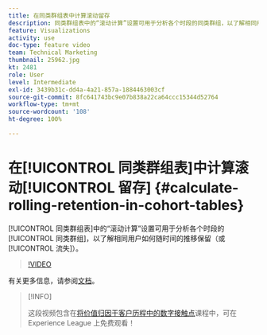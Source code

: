 ```yaml
---
title: 在同类群组表中计算滚动留存
description: 同类群组表中的“滚动计算”设置可用于分析各个时段的同类群组，以了解相同用户如何随时间的推移保留（或流失）。
feature: Visualizations
activity: use
doc-type: feature video
team: Technical Marketing
thumbnail: 25962.jpg
kt: 2481
role: User
level: Intermediate
exl-id: 3439b31c-dd4a-4a21-857a-1884463003cf
source-git-commit: 8fc641743bc9e07b838a22ca64ccc15344d52764
workflow-type: tm+mt
source-wordcount: '108'
ht-degree: 100%

---
```


# 在[!UICONTROL 同类群组表]中计算滚动[!UICONTROL 留存] {#calculate-rolling-retention-in-cohort-tables}

[!UICONTROL 同类群组表]中的“滚动计算”设置可用于分析各个时段的[!UICONTROL 同类群组]，以了解相同用户如何随时间的推移保留（或[!UICONTROL 流失]）。

>[!VIDEO](https://video.tv.adobe.com/v/25962/?quality=12&learn=on)

有关更多信息，请参阅[文档](https://experienceleague.adobe.com/docs/analytics/analyze/analysis-workspace/visualizations/cohort-table/cohort-analysis.html?lang=zh-Hans)。

>[!INFO]
>
> 这段视频包含在[将价值归因于客户历程中的数字接触点](https://experienceleague.adobe.com/?recommended=Analytics-U-1-2020.2)课程中，可在 Experience League 上免费观看！
